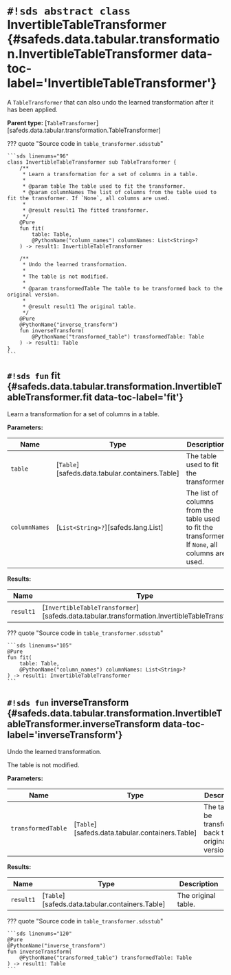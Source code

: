 # `#!sds abstract class` InvertibleTableTransformer {#safeds.data.tabular.transformation.InvertibleTableTransformer data-toc-label='InvertibleTableTransformer'}

A `TableTransformer` that can also undo the learned transformation after it has been applied.

**Parent type:** [`TableTransformer`][safeds.data.tabular.transformation.TableTransformer]

??? quote "Source code in `table_transformer.sdsstub`"

    ```sds linenums="96"
    class InvertibleTableTransformer sub TableTransformer {
        /**
         * Learn a transformation for a set of columns in a table.
         *
         * @param table The table used to fit the transformer.
         * @param columnNames The list of columns from the table used to fit the transformer. If `None`, all columns are used.
         *
         * @result result1 The fitted transformer.
         */
        @Pure
        fun fit(
            table: Table,
            @PythonName("column_names") columnNames: List<String>?
        ) -> result1: InvertibleTableTransformer
    
        /**
         * Undo the learned transformation.
         *
         * The table is not modified.
         *
         * @param transformedTable The table to be transformed back to the original version.
         *
         * @result result1 The original table.
         */
        @Pure
        @PythonName("inverse_transform")
        fun inverseTransform(
            @PythonName("transformed_table") transformedTable: Table
        ) -> result1: Table
    }
    ```

## `#!sds fun` fit {#safeds.data.tabular.transformation.InvertibleTableTransformer.fit data-toc-label='fit'}

Learn a transformation for a set of columns in a table.

**Parameters:**

| Name | Type | Description | Default |
|------|------|-------------|---------|
| `table` | [`Table`][safeds.data.tabular.containers.Table] | The table used to fit the transformer. | - |
| `columnNames` | [`List<String>?`][safeds.lang.List] | The list of columns from the table used to fit the transformer. If `None`, all columns are used. | - |

**Results:**

| Name | Type | Description |
|------|------|-------------|
| `result1` | [`InvertibleTableTransformer`][safeds.data.tabular.transformation.InvertibleTableTransformer] | The fitted transformer. |

??? quote "Source code in `table_transformer.sdsstub`"

    ```sds linenums="105"
    @Pure
    fun fit(
        table: Table,
        @PythonName("column_names") columnNames: List<String>?
    ) -> result1: InvertibleTableTransformer
    ```

## `#!sds fun` inverseTransform {#safeds.data.tabular.transformation.InvertibleTableTransformer.inverseTransform data-toc-label='inverseTransform'}

Undo the learned transformation.

The table is not modified.

**Parameters:**

| Name | Type | Description | Default |
|------|------|-------------|---------|
| `transformedTable` | [`Table`][safeds.data.tabular.containers.Table] | The table to be transformed back to the original version. | - |

**Results:**

| Name | Type | Description |
|------|------|-------------|
| `result1` | [`Table`][safeds.data.tabular.containers.Table] | The original table. |

??? quote "Source code in `table_transformer.sdsstub`"

    ```sds linenums="120"
    @Pure
    @PythonName("inverse_transform")
    fun inverseTransform(
        @PythonName("transformed_table") transformedTable: Table
    ) -> result1: Table
    ```
